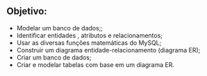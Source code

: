 ## Objetivo:

<ul>
  <li>Modelar um banco de dados;;</li>

  <li>Identificar entidades , atributos e relacionamentos;</li>

  <li>Usar as diversas funções matemáticas do MySQL;</li>

  <li>Construir um diagrama entidade-relacionamento (diagrama ER);</li>
  
  <li>Criar um banco de dados;</li>

  <li>Criar e modelar tabelas com base em um diagrama ER.</li>
</ul>
